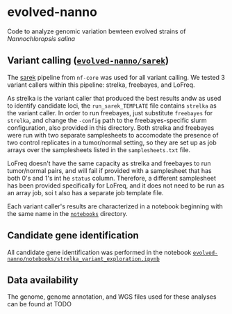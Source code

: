 # evolved-nanno
Code to analyze genomic variation bewteen evolved strains of *Nannochloropsis salina*

## Variant calling ([`evolved-nanno/sarek`](https://github.com/serenalotreck/evolved-nanno/tree/main/sarek))
The [sarek](https://nf-co.re/sarek/3.5.1/) pipeline from `nf-core` was used for all variant calling. We tested 3 variant callers within this pipeline: strelka, freebayes, and LoFreq.

As strelka is the variant caller that produced the best results andw as used to identify candidate loci, the `run_sarek_TEMPLATE` file contains `strelka` as the variant caller. In order to run freebayes, just substitute `freebayes` for `strelka`, and change the `-config` path to the freebayes-specific slurm configuration, also provided in this directory. Both strelka and freebayes were run with two separate samplesheets to accomodate the presence of two control replicates in a tumor/normal setting, so they are set up as job arrays over the samplesheets listed in the `samplesheets.txt` file.

LoFreq doesn't have the same capacity as strelka and freebayes to run tumor/normal pairs, and will fail if provided with a samplesheet that has both 0's and 1's int he `status` column. Therefore, a different samplesheet has been provided specifically for LoFreq, and it does not need to be run as an array job, soi t also has a separate job template file.

Each variant caller's results are characterized in a notebook beginning with the same name in the [`notebooks`](https://github.com/serenalotreck/evolved-nanno/blob/main/notebooks/) directory.

## Candidate gene identification
All candidate gene identification was performed in the notebook [`evolved-nanno/notebooks/strelka_variant_exploration.ipynb`](https://github.com/serenalotreck/evolved-nanno/blob/main/notebooks/strelka_variant_exploration.ipynb)

## Data availability
The genome, genome annotation, and WGS files used for these analyses can be found at TODO
